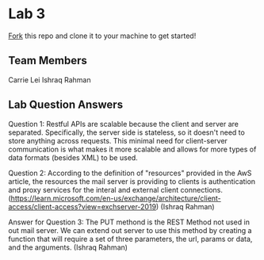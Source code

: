 # Lab 3
[Fork](https://docs.github.com/en/get-started/quickstart/fork-a-repo) this repo and clone it to your machine to get started!

## Team Members
Carrie Lei
Ishraq Rahman

## Lab Question Answers

Question 1: 
Restful APIs are scalable because the client and server are separated. Specifically, the server side is stateless, so it doesn't need to store anything across requests. This minimal need for client-server communication is what makes it more scalable and allows for more types of data formats (besides XML) to be used.

Question 2:
According to the definition of "resources" provided in the AwS article, the resources the mail server is providing to clients is authentication and proxy services for the interal and external client connections. (https://learn.microsoft.com/en-us/exchange/architecture/client-access/client-access?view=exchserver-2019) (Ishraq Rahman)

Answer for Question 3: 
The PUT methond is the REST Method not used in out mail server. We can extend out server to use this method by creating a function that will require a set of three parameters, the url, params or data, and the arguments. (Ishraq Rahman)
